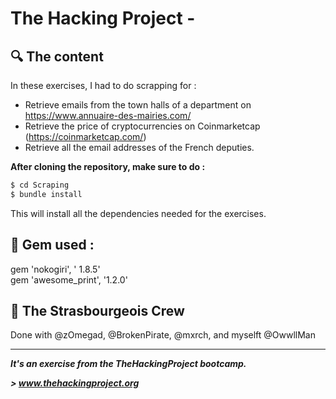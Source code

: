 # The Hacking Project - 


## :mag: The content
In these exercises, I had to do scrapping for :
* Retrieve emails from the town halls of a department on https://www.annuaire-des-mairies.com/
* Retrieve the price of cryptocurrencies on Coinmarketcap (https://coinmarketcap.com/)
* Retrieve all the email addresses of the French deputies.

**After cloning the repository, make sure to do :**
```sh
$ cd Scraping
$ bundle install
```
This will install all the dependencies needed for the exercises.

## 💎 Gem used : 

gem 'nokogiri', ' 1.8.5' <br>
gem 'awesome_print', '1.2.0'

## :european_post_office: The Strasbourgeois Crew
Done with @zOmegad, @BrokenPirate, @mxrch, and myselft @OwwllMan

<hr>

***It's an exercise from the TheHackingProject bootcamp.***

***> www.thehackingproject.org***

